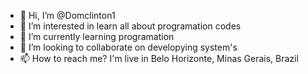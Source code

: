 - 👋 Hi, I’m @Domclinton1
- 👀 I’m interested in learn all about programation codes
- 🌱 I’m currently learning programation
- 💞️ I’m looking to collaborate on developying system's
- 📫 How to reach me? I'm live in Belo Horizonte, Minas Gerais, Brazil

<!---
Domclinton1/Domclinton1 is a ✨ special ✨ repository because its `README.md` (this file) appears on your GitHub profile.
You can click the Preview link to take a look at your changes.
--->
